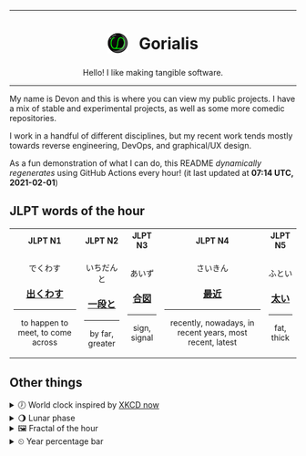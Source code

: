***

<h1 align="center">
<sub>
    <img src="readme/resources/avatar.png" height="36">
</sub>
&nbsp;
Gorialis
</h1>
<p align="center">
Hello! I like making tangible software.
</p>

***

My name is Devon and this is where you can view my public projects. I have a mix of stable and experimental projects, as well as some more comedic repositories.

I work in a handful of different disciplines, but my recent work tends mostly towards reverse engineering, DevOps, and graphical/UX design.

As a fun demonstration of what I can do, this README *dynamically regenerates* using GitHub Actions every hour! (it last updated at **07:14 UTC, 2021-02-01**)

<h2>JLPT words of the hour</h2>
<table>
    <tr>
        <th>JLPT N1</th>
        <th>JLPT N2</th>
        <th>JLPT N3</th>
        <th>JLPT N4</th>
        <th>JLPT N5</th>
    </tr>
    <tr>
        <td>
            <p align="center">でくわす</p>
            <h3 align="center"><b><a href="https://jisho.org/search/%E5%87%BA%E3%81%8F%E3%82%8F%E3%81%99">出くわす</a></b></h3>
            <hr>
            <p align="center">to happen to meet,<wbr> to come across</p>
        </td>
        <td>
            <p align="center">いちだんと</p>
            <h3 align="center"><b><a href="https://jisho.org/search/%E4%B8%80%E6%AE%B5%E3%81%A8">一段と</a></b></h3>
            <hr>
            <p align="center">by far,<wbr> greater</p>
        </td>
        <td>
            <p align="center">あいず</p>
            <h3 align="center"><b><a href="https://jisho.org/search/%E5%90%88%E5%9B%B3">合図</a></b></h3>
            <hr>
            <p align="center">sign,<wbr> signal</p>
        </td>
        <td>
            <p align="center">さいきん</p>
            <h3 align="center"><b><a href="https://jisho.org/search/%E6%9C%80%E8%BF%91">最近</a></b></h3>
            <hr>
            <p align="center">recently,<wbr> nowadays,<wbr> in recent years,<wbr> most recent,<wbr> latest</p>
        </td>
        <td>
            <p align="center">ふとい</p>
            <h3 align="center"><b><a href="https://jisho.org/search/%E5%A4%AA%E3%81%84">太い</a></b></h3>
            <hr>
            <p align="center">fat,<wbr> thick</p>
        </td>
    </tr>
</table>

<h2>Other things</h2>
<details>
<summary>🕖  World clock inspired by <a href="https://xkcd.com/now">XKCD now</a></summary>

> <img src="generated/now.png" width="512">

</details>
<details>
<summary>🌖 Lunar phase</summary>

The moon is approximately 66.70% through its phase (Waning Gibbous).

</details>
<details>
<summary>&#x1f5bc; Fractal of the hour</summary>

> <img src="generated/fractal.png" width="512">

</details>
<details>
<summary>&#x23f2; Year percentage bar</summary>
<pre><code>2021 [█▁▁▁▁▁▁▁▁▁▁▁▁▁▁▁▁▁▁▁] 8.58%</code></pre>
</details>
